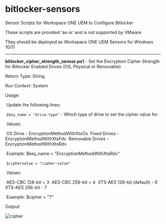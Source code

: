 # bitlocker-sensors
Sensor Scripts for Workspace ONE UEM to Configure Bitlocker

These scripts are provided 'as-is' and is not supported by VMware

They should be deployed as Workspace ONE UEM Sensors for Windows 10/11

------

**bitlocker_cipher_strength_sensor.ps1** - Set the Encryption Cipher Strength for Bitlocker Enabled Drives (OS, Physical or Removable)

Return Type: String

Run Context: System

Usage:  

​	Update the following lines:

​				`$key_name = "drive-type"` - Which type of drive to set the cipher value for:

​							Values:

​								OS Drive - EncryptionMethodWithXtsOs
​								Fixed Drives - EncryptionMethodWithXtsFdv
​								Removable Drives - EncryptionMethodWithXtsRdv

​								Example:  $key_name = "EncryptionMethodWithXtsRdv"

​				  `$ciphervalue = "cipher-value"`

​							Values:

​									AES-CBC 128-bit = 3
​									AES-CBC 256-bit = 4
​									XTS-AES 128-bit (default) - 6
​									XTS-AES 256-bit - 7

​									Example:  $cipher = "7"

Output:

![cipher](https://github.com/chrisdhalstead/bitlocker-sensors\Images\cipher.png)

​	

